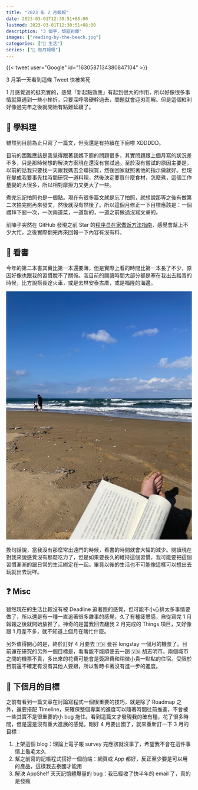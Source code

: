 ```yaml
---
title: "2023 年 2 月報報"
date: 2023-03-01T12:30:51+08:00
lastmod: 2023-03-01T12:30:51+08:00
description: "3 個字，頹廢到爆"
images: ["reading-by-the-beach.jpg"]
categories: ["🍫 生活"]
series: ["📰 每月報報"]
---
```


{{< tweet user="Google" id="1630587134380847104" >}}
<figcaption>3 月第一天看到這條 Tweet 快被笑死</figcaption>

1 月感覺過的挺充實的，感覺「新起點效應」有起到很大的作用，所以好像很多事情就算遇到一些小挫折，只要深呼吸硬幹過去，問題就會迎刃而解。但是這個紅利好像過完年之後就開始有點難延續了。

## 🍳 學料理

雖然到目前為止只寫了一篇文，但我還是有持續在下廚啦 XDDDDD。

目前的困難應該是我覺得跟著我媽下廚的問題很多，其實問題跟上個月寫的狀況差不多，只是那時候想的解決方案現在還沒有嘗試過。至於沒有嘗試的原因主要是，以前的話我只要找一天跟我媽去全聯採買，然後回家就照著他的指示做就好。但現在變成我要事先找時間研究一道料理，然後決定要買什麼食材，怎麼煮，這個工作量變的大很多，所以相對摩擦力又更大了一些。

煮完忘記拍照也是一個點。現在有很多篇文就是忘了拍照，就想說那等之後有做第二次拍完照再來發文，然後就沒有然後了。所以這個月修正一下目標應該是：一個禮拜下廚一次，一次兩道菜，一道新的，一道之前做過沒寫文章的。

前陣子突然在 GitHub 發現之前 Star 的[程序员在家做饭方法指南](https://github.com/Anduin2017/HowToCook)，感覺會幫上不少大忙，之後實際翻完再來回報一下內容有沒有料。

## 📖 看書

今年的第二本書其實比第一本還要薄，但是實際上看的時間比第一本長了不少，原因好像也跟我的習慣脫不了關係。我目前的閱讀時間大部分都是塞在我出去踏青的時候，比方說搭長途火車，或是去林安泰古厝，或是福隆的海邊。

![福隆海水浴場](reading-by-the-beach.jpg "就這麼在福隆海邊看本書吧")

換句話說，當我沒有那麼常出遠門的時候，看書的時間就會大幅的減少。閱讀現在對我來說感覺沒有那麼吃力了，但是如果要長久的維持這個習慣，我可能要把這個習慣漸漸的跟日常的生活綁定在一起。畢竟以後的生活也不可能像這樣可以想出去玩就出去玩咩。

## ❓ Misc

雖然現在的生活比較沒有被 Deadline 追著跑的感覺，但可能不小心排太多事情要做了，所以還是有一種一直追著很多雜事的感覺，久了有種疲憊感，自從寫完 1 月報報之後就開始放推了。神奇的是當我回去翻我 2 月完成的 Things 項目，又好像跟 1 月差不多，就不知道上個月在瞎忙什麼。

另外值得開心的是，終於訂好 4 月要去 🇹🇭 曼谷 longstay 一個月的機票了。目前還在研究的另外一個目標是，看看能不能順便去一趟 🇻🇳 胡志明市。兩個城市之間的機票不貴，多出來的花費可能會是簽證費和稍微小貴一點點的住宿。受限於目前還不確定有沒有其他人要跟，所以暫時卡著沒有進一步的進度。

## 🎯 下個月的目標

之前有看到一篇文章在討論寫程式一個很重要的技巧，就是除了 Roadmap 之外，還要搭配 Timeline，來確保整個專案的進度可以隨著時間往前推進，不會被一些其實不是很重要的小 bug 拖住。看到這篇文才發現我的確有種，花了很多時間，但是還是沒有重大進展的感覺。剛好 4 月要出國了，就來重新訂一下 3 月的目標：

1. 上架這個 blog：理論上電子報 survey 完應該就沒事了，希望我不會在這件事情上龜毛太久
2. 幫之前寫的記帳程式搭好一個前端：網頁或 App 都好，反正至少要是可以用的產品，這樣我去泰國才能用
3. 解決 AppShelf 天天記憶體爆量的 bug：我已經收了快半年的 email 了，真的是發瘋
